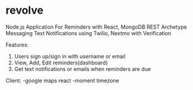 # revolve
Node.js Application For Reminders with React, MongoDB REST Archetype
Messaging Text Notifications using Twilio, Nextmo with Verification

Features:
1. Users sign up/sign in with username or email
2. View, Add, Edit reminders(dashboard)
3. Get text notifications or emails when reminders are due


Client:
-google maps react
-moment timezone